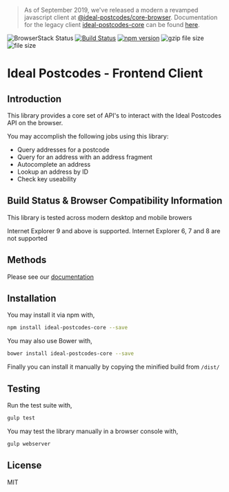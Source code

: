 > As of September 2019, we've released a modern a revamped javascript client at [@ideal-postcodes/core-browser](https://github.com/ideal-postcodes/core-browser). Documentation for the legacy client [ideal-postcodes-core](https://www.npmjs.com/package/ideal-postcodes-core) can be found [here](https://ideal-postcodes.co.uk/documentation/ideal-postcodes-core).

![BrowserStack Status](https://www.browserstack.com/automate/badge.svg?badge_key=RlN3VXIwTzJqcFhXaUFVb1pvc1lRTkFvc0d2VDJwS1lyL0R6VUpVbTJxWT0tLXRFaG9vbUI1c1NybmxSZG5kc2h0NGc9PQ==--90b7bb2059049ace502b49913e2b650d9f9a2c6b) [![Build Status](https://travis-ci.org/ideal-postcodes/ideal-postcodes-core.svg?branch=master)](https://travis-ci.org/ideal-postcodes/ideal-postcodes-core) [![npm version](https://badge.fury.io/js/ideal-postcodes-core.svg)](https://badge.fury.io/js/ideal-postcodes-core) ![gzip file size](http://img.badgesize.io/ideal-postcodes/ideal-postcodes-core/master/dist/ideal-postcodes-core.min.js.svg?compression=gzip) ![file size](http://img.badgesize.io/ideal-postcodes/ideal-postcodes-core/master/dist/ideal-postcodes-core.min.js.svg)

# Ideal Postcodes - Frontend Client

## Introduction

This library provides a core set of API's to interact with the Ideal Postcodes API on the browser. 

You may accomplish the following jobs using this library:

- Query addresses for a postcode
- Query for an address with an address fragment
- Autocomplete an address
- Lookup an address by ID
- Check key useability

## Build Status & Browser Compatibility Information

This library is tested across modern desktop and mobile browers

Internet Explorer 9 and above is supported. Internet Explorer 6, 7 and 8 are not supported

## Methods

Please see our [documentation](https://ideal-postcodes.co.uk/documentation/ideal-postcodes-core)

## Installation

You may install it via npm with,

```bash
npm install ideal-postcodes-core --save
```

You may also use Bower with,

```bash
bower install ideal-postcodes-core --save
```

Finally you can install it manually by copying the minified build from `/dist/`

## Testing

Run the test suite with,

```bash
gulp test
```

You may test the library manually in a browser console with,

```bash
gulp webserver
```

## License

MIT
